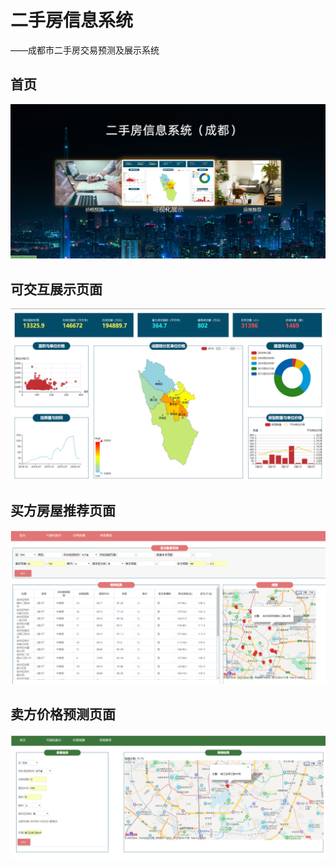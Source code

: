 # 二手房信息系统

——成都市二手房交易预测及展示系统

## 首页

![首页](Pic/首页.png)

## 可交互展示页面

![可交互展示页面](Pic/可交互展示页面.png)

## 买方房屋推荐页面

![买方房屋推荐页面](Pic/买方房屋推荐页面.png)

## 卖方价格预测页面

![卖方价格预测页面](Pic/卖方价格预测页面.png)